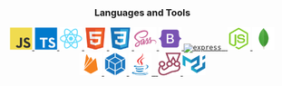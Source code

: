 <h3 align="center">Languages and Tools</h3>
<p align="center">  
    <a href="https://developer.mozilla.org/en-US/docs/Web/JavaScript" target="_blank"> 
        <code><img src="https://raw.githubusercontent.com/devicons/devicon/master/icons/javascript/javascript-original.svg" alt="javascript" width="40" height="40"/></code>  
    </a>
    <a href="https://www.typescriptlang.org/" target="_blank"> 
        <code><img src="https://raw.githubusercontent.com/devicons/devicon/master/icons/typescript/typescript-original.svg" alt="typescript" width="40" height="40"/></code>  
    </a> 
    <a href="https://reactjs.org/" target="_blank"> 
        <code><img src="https://raw.githubusercontent.com/devicons/devicon/master/icons/react/react-original.svg" alt="react" width="40" height="40"/></code>  
    </a>
    <a href="https://www.w3.org/html/" target="_blank"> 
        <code><img src="https://raw.githubusercontent.com/devicons/devicon/master/icons/html5/html5-original.svg" alt="html5" width="40" height="40"/></code> 
    </a>  
    <a href="https://www.w3schools.com/css/" target="_blank"> 
        <code><img src="https://raw.githubusercontent.com/devicons/devicon/master/icons/css3/css3-original.svg" alt="css3" width="40" height="40"/></code>  
    </a> 
    <a href="https://sass-lang.com/" target="_blank"> 
        <code><img src="https://raw.githubusercontent.com/devicons/devicon/master/icons/sass/sass-original.svg" alt="sass" width="40" height="40"/></code>  
    </a>
    <a href="https://getbootstrap.com" target="_blank"> 
        <code><img src="https://raw.githubusercontent.com/devicons/devicon/master/icons/bootstrap/bootstrap-plain.svg" alt="bootstrap" width="40" height="40"/></code>  
    </a> 
    <a href="https://expressjs.com/" target="_blank"> 
        <code><img src="https://icongr.am/devicon/express-original.svg?size=128&color=ffffff" alt="express" width="40" height="40"/> </code> 
    </a> 
    <a href="https://nodejs.org/en/" target="_blank"> 
        <code><img src="https://raw.githubusercontent.com/devicons/devicon/master/icons/nodejs/nodejs-original.svg" alt="git" width="40" height="40"/></code>  
    </a> 
    <a href="https://www.mongodb.com/" target="_blank"> 
        <code><img src="https://raw.githubusercontent.com/devicons/devicon/master/icons/mongodb/mongodb-original.svg" alt="mongodb" width="40" height="40"/></code>  
    </a> 
    <a href="https://firebase.google.com/" target="_blank"> 
        <code><img src="https://raw.githubusercontent.com/devicons/devicon/master/icons/firebase/firebase-plain.svg" alt="firebase" width="40" height="40"/></code>  
    </a> 
    <a href="https://webpack.js.org/" target="_blank"> 
        <code><img src="https://raw.githubusercontent.com/devicons/devicon/master/icons/webpack/webpack-plain.svg" alt="webpack" width="40" height="40"/></code>  
    </a>
    <a href="https://www.java.com/en/" target="_blank"> 
        <code><img src="https://raw.githubusercontent.com/devicons/devicon/master/icons/java/java-original.svg" alt="c" width="40" height="40"/> </code> 
    </a> 
    <a href="https://jestjs.io/" target="_blank"> 
        <code><img src="https://raw.githubusercontent.com/devicons/devicon/master/icons/jest/jest-plain.svg" alt="jest" width="40" height="40"/></code>  
    </a>
    <a href="https://git-scm.com/" target="_blank"> 
        <code><img src="https://raw.githubusercontent.com/devicons/devicon/master/icons/materialui/materialui-original.svg" alt="git" width="40" height="40"/></code>  
    </a> 
</p>
